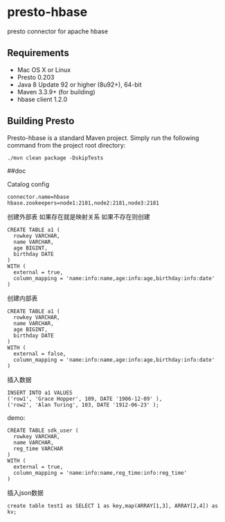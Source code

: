 # presto-hbase
presto connector for apache hbase

## Requirements

* Mac OS X or Linux
* Presto 0.203
* Java 8 Update 92 or higher (8u92+), 64-bit
* Maven 3.3.9+ (for building)
* hbase client 1.2.0
## Building Presto

Presto-hbase is a standard Maven project. Simply run the following command from the project root directory:

    ./mvn clean package -DskipTests

##doc

Catalog config
```
connector.name=hbase
hbase.zookeepers=node1:2181,node2:2181,node3:2181
```

创建外部表  如果存在就是映射关系  如果不存在则创建
```
CREATE TABLE a1 (
  rowkey VARCHAR,
  name VARCHAR,
  age BIGINT,
  birthday DATE
)
WITH (
  external = true,
  column_mapping = 'name:info:name,age:info:age,birthday:info:date'
)
```
创建内部表
```
CREATE TABLE a1 (
  rowkey VARCHAR,
  name VARCHAR,
  age BIGINT,
  birthday DATE
)
WITH (
  external = false,
  column_mapping = 'name:info:name,age:info:age,birthday:info:date'
)
```

插入数据
```
INSERT INTO a1 VALUES
('row1', 'Grace Hopper', 109, DATE '1906-12-09' ),
('row2', 'Alan Turing', 103, DATE '1912-06-23' );
```

demo:
```
CREATE TABLE sdk_user (
  rowkey VARCHAR,
  name VARCHAR,
  reg_time VARCHAR
)
WITH (
  external = true,
  column_mapping = 'name:info:name,reg_time:info:reg_time'
)
```
插入json数据
```
create table test1 as SELECT 1 as key,map(ARRAY[1,3], ARRAY[2,4]) as kv;
```
